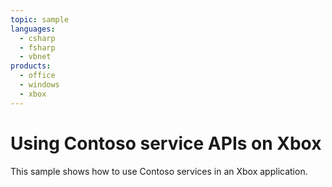 ```yaml
---
topic: sample
languages:
  - csharp
  - fsharp
  - vbnet
products:
  - office
  - windows
  - xbox
---
```


# Using Contoso service APIs on Xbox

This sample shows how to use Contoso services in an Xbox application.
